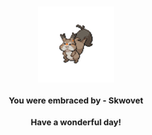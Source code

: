 <p align="center">
    <img src="https://raw.githubusercontent.com/PokeAPI/sprites/master/sprites/pokemon/819.png" width="150" height="150">
</p>
<h3 align="center">You were embraced by - <b>Skwovet</b></h3>
<h3 align="center">Have a wonderful day!</h3>
